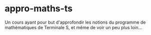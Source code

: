 # appro-maths-ts

Un cours ayant pour but d'approfondir les notions du programme de mathématiques de Terminale S, et même de voir un peu plus loin...
